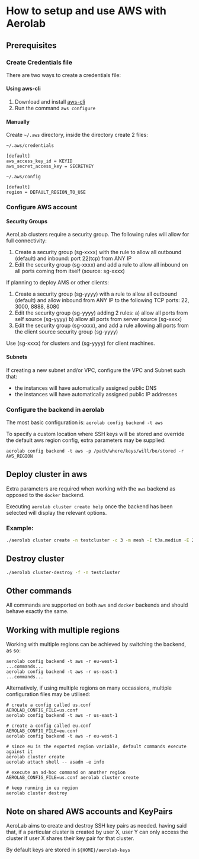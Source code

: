 # How to setup and use AWS with Aerolab

## Prerequisites

### Create Credentials file

There are two ways to create a credentials file:

#### Using aws-cli

1. Download and install [aws-cli](https://docs.aws.amazon.com/cli/latest/userguide/getting-started-install.html)
2. Run the command `aws configure`

#### Manually

Create `~/.aws` directory, inside the directory create 2 files:

`~/.aws/credentials`

```
[default]
aws_access_key_id = KEYID
aws_secret_access_key = SECRETKEY
```

`~/.aws/config`

```
[default]
region = DEFAULT_REGION_TO_USE
```

### Configure AWS account

#### Security Groups

AeroLab clusters require a security group. The following rules will allow for full connectivity:
1. Create a security group (sg-xxxx) with the rule to allow all outbound (default) and inbound: port 22(tcp) from ANY IP
2. Edit the security group (sg-xxxx) and add a rule to allow all inbound on all ports coming from itself (source: sg-xxxx)

If planning to deploy AMS or other clients:
1. Create a security group (sg-yyyy) with a rule to allow all outbound (default) and allow inbound from ANY IP to the following TCP ports: 22, 3000, 8888, 8080
2. Edit the security group (sg-yyyy) adding 2 rules:
   a) allow all ports from self source (sg-yyyy)
   b) allow all ports from server source (sg-xxxx)
3. Edit the security group (sg-xxxx), and add a rule allowing all ports from the client source security group (sg-yyyy)

Use (sg-xxxx) for clusters and (sg-yyyy) for client machines.

#### Subnets

If creating a new subnet and/or VPC, configure the VPC and Subnet such that:
* the instances will have automatically assigned public DNS
* the instances will have automatically assigned public IP addresses

### Configure the backend in aerolab

The most basic configuration is: `aerolab config backend -t aws`

To specify a custom location where SSH keys will be stored and override the default aws region config, extra parameters may be supplied:

```
aerolab config backend -t aws -p /path/where/keys/will/be/stored -r AWS_REGION
```

## Deploy cluster in aws

Extra parameters are required when working with the `aws` backend as opposed to the `docker` backend.

Executing `aerolab cluster create help` once the backend has been selected will display the relevant options.

### Example:

```bash
./aerolab cluster create -n testcluster -c 3 -m mesh -I t3a.medium -E 20 -S sg-03430d698bffb44a3 -U subnet-06cc8a834647c4cc3
```

## Destroy cluster
```bash
./aerolab cluster-destroy -f -n testcluster
```

## Other commands

All commands are supported on both `aws` and `docker` backends and should behave exactly the same.

## Working with multiple regions

Working with multiple regions can be achieved by switching the backend, as so:

```
aerolab config backend -t aws -r eu-west-1
...commands...
aerolab config backend -t aws -r us-east-1
...commands...
```

Alternatively, if using multiple regions on many occassions, multiple configuration files may be utilised:

```
# create a config called us.conf
AEROLAB_CONFIG_FILE=us.conf
aerolab config backend -t aws -r us-east-1

# create a config called eu.conf
AEROLAB_CONFIG_FILE=eu.conf
aerolab config backend -t aws -r eu-west-1

# since eu is the exported region variable, default commands execute against it
aerolab cluster create
aerolab attach shell -- asadm -e info

# execute an ad-hoc command on another region
AEROLAB_CONFIG_FILE=us.conf aerolab cluster create

# keep running in eu region
aerolab cluster destroy
```

## Note on shared AWS accounts and KeyPairs

AeroLab aims to create and destroy SSH key pairs as needed. having said that, if a particular cluster is created by user X, user Y can only access the cluster if user X shares their key pair for that cluster.

By default keys are stored in `${HOME}/aerolab-keys`
